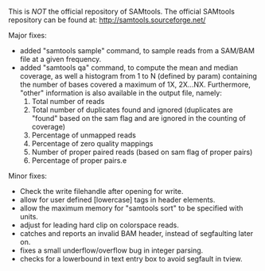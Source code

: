 This is *NOT* the official repository of SAMtools.  The official SAMtools repository can be found at: http://samtools.sourceforge.net/ 

Major fixes:
- added "samtools sample" command, to sample reads from a SAM/BAM file at a given frequency.
- added "samtools qa" command, to compute the mean and median coverage, as well a histogram from 1 to N (defined by param) containing the number of bases covered a maximum of 1X, 2X...NX. Furthermore, "other" information is also available in the output file, namely:
    1. Total number of reads
    2. Total number of duplicates found and ignored (duplicates are "found" based on the sam flag and are ignored in the counting of coverage)
    3. Percentage of unmapped reads
    4. Percentage of zero quality mappings
    5. Number of proper paired reads (based on sam flag of proper pairs)
    6. Percentage of proper pairs.e

Minor fixes:
- Check the write filehandle after opening for write.
- allow for user defined [lowercase] tags in header elements.
- allow the maximum memory for "samtools sort" to be specified with units.
- adjust for leading hard clip on colorspace reads.
- catches and reports an invalid BAM header, instead of segfaulting later on.
- fixes a small underflow/overflow bug in integer parsing.
- checks for a lowerbound in text entry box to avoid segfault in tview.
